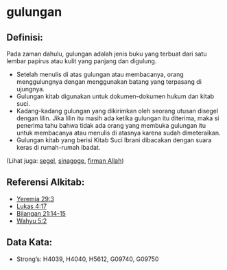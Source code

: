 # gulungan

## Definisi:

Pada zaman dahulu, gulungan adalah jenis buku yang terbuat dari satu lembar papirus atau kulit yang panjang dan digulung.

* Setelah menulis di atas gulungan atau membacanya, orang menggulungnya dengan menggunakan batang yang terpasang di ujungnya.
* Gulungan kitab digunakan untuk dokumen-dokumen hukum dan kitab suci.
* Kadang-kadang gulungan yang dikirimkan oleh seorang utusan disegel dengan lilin. Jika lilin itu masih ada ketika gulungan itu diterima, maka si penerima tahu bahwa tidak ada orang yang membuka gulungan itu untuk membacanya atau menulis di atasnya karena sudah dimeteraikan.
* Gulungan kitab yang berisi Kitab Suci Ibrani dibacakan dengan suara keras di rumah-rumah ibadat.

(Lihat juga: [segel](../other/seal.md), [sinagoge](../kt/synagogue.md), [firman Allah](../kt/wordofgod.md))

## Referensi Alkitab:

* [Yeremia 29:3](rc://en/tn/help/jer/29/03)
* [Lukas 4:17](rc://en/tn/help/luk/04/17)
* [Bilangan 21:14-15](rc://en/tn/help/num/21/14)
* [Wahyu 5:2](rc://en/tn/help/rev/05/02)

## Data Kata:

* Strong’s: H4039, H4040, H5612, G09740, G09750
